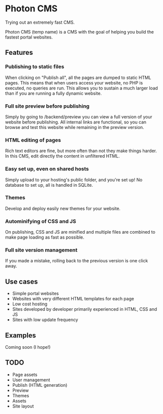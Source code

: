 Photon CMS
=======

Trying out an extremely fast CMS.

Photon CMS (temp name) is a CMS with the goal of helping you build the fastest portal websites.

Features
--------

### Publishing to static files

When clicking on "Publish all", all the pages are dumped to static HTML pages. This means that when users access your website, no PHP is executed, no queries are run. This allows you to sustain a much larger load than if you are running a fully dynamic website.

### Full site preview before publishing

Simply by going to /backend/preview you can view a full version of your website before publishing. All internal links are functional, so you can browse and test this website while remaining in the preview version.

### HTML editing of pages

Rich text editors are fine, but more often than not they make things harder. In this CMS, edit directly the content in unfiltered HTML.

### Easy set up, even on shared hosts

Simply upload to your hosting's public folder, and you're set up! No database to set up, all is handled in SQLite.

### Themes

Develop and deploy easily new themes for your website.

### Autominifying of CSS and JS

On publishing, CSS and JS are minified and multiple files are combined to make page loading as fast as possible.


### Full site version management

If you made a mistake, rolling back to the previous version is one click away.

Use cases
---------

* Simple portal websites
* Websites with very different HTML templates for each page
* Low cost hosting
* Sites developed by developer primarily experienced in HTML, CSS and JS
* Sites with low update frequency

Examples
--------
Coming soon (I hope!)

TODO
----
* Page assets
* User management
* Publish (HTML generation)
* Preview
* Themes
* Assets
* Site layout
